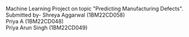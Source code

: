 Machine Learning Project on topic "Predicting Manufacturing Defects".
Submitted by-
Shreya Aggarwal (1BM22CD058)    
Priya A (1BM22CD048)     
Priya Arun Singh (1BM22CD049)

